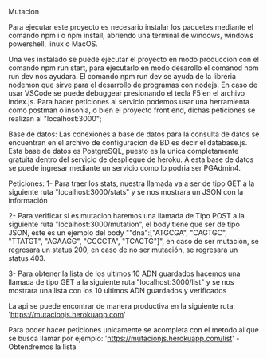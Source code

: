 Mutacion

Para ejecutar este proyecto es necesario instalar los paquetes mediante el comando npm i o npm install, abriendo una terminal de windows, windows powershell, linux o MacOS.

Una ves instalado se puede ejecutar el proyecto en modo produccion con el comando npm run start, para ejecutarlo en modo desarollo el comanod npm run dev nos ayudara. 
El comando npm run dev se ayuda de la libreria nodemon que sirve para el desarrollo de programas con nodejs.
En caso de usar VSCode se puede debuggear presionando el tecla F5 en el archivo index.js. 
Para hacer peticiones al servicio podemos usar una herramienta como postman o insonia, o bien el proyecto front end, dichas peticiones se realizan al "localhost:3000";

Base de datos: 
Las conexiones a base de datos para la consulta de datos se encuentran en el archivo de configuracion de BD es decir el database.js. 
Esta base de datos es PostgreSQL, puesto es la unica completamente gratuita dentro del servicio de despliegue de heroku. 
A esta base de datos se puede ingresar mediante un servicio como lo podria ser PGAdmin4.

Peticiones:
1- Para traer los stats, nuestra llamada va a ser de tipo GET a la siguiente ruta "localhost:3000/stats" y se nos mostrara un JSON con la información

2- Para verificar si es mutacion haremos una llamada de Tipo POST a la siguiente ruta "localhost:3000/mutation", el body tiene que ser de tipo JSON, este es un ejemplo del body ""dna":["ATGCGA", "CAGTGC", "TTATGT", "AGAAGG", "CCCCTA", "TCACTG"]", en caso de ser mutación, se regresara un status 200, en caso de no ser mutación, se regresara un status 403.

3- Para obtener la lista de los ultimos 10 ADN guardados hacemos una llamada de tipo GET a la siguiente ruta "localhost:3000/list" y se nos mostrara una lista con los 10 ultimos ADN guardados y verificados

La api se puede encontrar de manera productiva en la siguiente ruta:
'https://mutacionjs.herokuapp.com'

Para poder hacer peticiones unicamente se acompleta con el metodo al que se busca llamar por ejemplo: 
'https://mutacionjs.herokuapp.com/list' - Obtendremos la lista